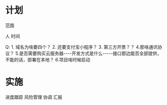 # 计划

范围

人
时间

Q: 1. 域名为啥要四个？   2. 还要支付宝小程序？  3. 第三方开票？？  4.那啥通讯协议？ 5.是否需要购买云服务器----开发方式是什么-----接口那边能否全部提供，不能的话，部署在本地？  6.项目啥时候启动


# 实施
进度跟踪
风险管理
协调
汇报